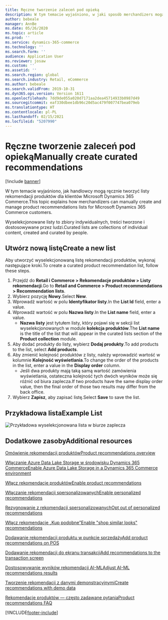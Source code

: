 ```yaml
---
title: Ręczne tworzenie zaleceń pod opieką
description: W tym temacie wyjaśniono, w jaki sposób merchandizers mogą tworzyć i zarządzać ręcznymi listami produktów dla odbiorców Microsoft Dynamics 365 Commerce.
author: bebeale
manager: AnnBe
ms.date: 05/26/2020
ms.topic: article
ms.prod: ''
ms.service: dynamics-365-commerce
ms.technology: ''
ms.search.form: ''
audience: Application User
ms.reviewer: josaw
ms.custom: ''
ms.assetid: ''
ms.search.region: global
ms.search.industry: Retail, eCommerce
ms.author: bebeale
ms.search.validFrom: 2019-10-31
ms.dyn365.ops.version: Version 1611
ms.openlocfilehash: 7dd9de055a020d7171aa2dea45714933b0987d49
ms.sourcegitcommit: eaf330dbee1db96c20d5ac479f007747bea079eb
ms.translationtype: HT
ms.contentlocale: pl-PL
ms.lasthandoff: 02/15/2021
ms.locfileid: "5207990"
---
```

# <a name="manually-create-curated-recommendations"></a><span data-ttu-id="54309-103">Ręczne tworzenie zaleceń pod opieką</span><span class="sxs-lookup"><span data-stu-id="54309-103">Manually create curated recommendations</span></span>

[!include [banner](includes/banner.md)]

<span data-ttu-id="54309-104">W tym temacie wyjaśniono, jak handlowcy mogą ręcznie tworzyć listy rekomendacji produktów dla klientów Microsoft Dynamics 365 Commerce.</span><span class="sxs-lookup"><span data-stu-id="54309-104">This topic explains how merchandizers can manually create and manage product recommendations lists for Microsoft Dynamics 365 Commerce customers.</span></span>

<span data-ttu-id="54309-105">Wyselekcjonowane listy to zbiory indywidualnych, treści tworzone i dostosowywane przez ludzi.</span><span class="sxs-lookup"><span data-stu-id="54309-105">Curated lists are collections of individual content, created and curated by people.</span></span>  

## <a name="create-a-new-list"></a><span data-ttu-id="54309-106">Utwórz nową listę</span><span class="sxs-lookup"><span data-stu-id="54309-106">Create a new list</span></span>

<span data-ttu-id="54309-107">Aby utworzyć wyselekcjonowaną listę rekomendacji produktów, wykonaj następujące kroki.</span><span class="sxs-lookup"><span data-stu-id="54309-107">To create a curated product recommendation list, follow these steps.</span></span>

1. <span data-ttu-id="54309-108">Przejdź do **Retail i Commerce &gt; Rekomendacje produktów &gt; Listy rekomendacji**.</span><span class="sxs-lookup"><span data-stu-id="54309-108">Go to **Retail and Commerce &gt; Product recommendations &gt; Recommendation lists**.</span></span>
1. <span data-ttu-id="54309-109">Wybierz pozycję **Nowy**.</span><span class="sxs-lookup"><span data-stu-id="54309-109">Select **New**.</span></span>
1. <span data-ttu-id="54309-110">Wprowadź wartość w polu **Identyfikator listy**.</span><span class="sxs-lookup"><span data-stu-id="54309-110">In the **List Id** field, enter a value.</span></span>
1. <span data-ttu-id="54309-111">Wprowadź wartość w polu **Nazwa listy**.</span><span class="sxs-lookup"><span data-stu-id="54309-111">In the **List name** field, enter a value.</span></span>
    - <span data-ttu-id="54309-112">**Nazwa listy** jest tytułem listy, który pojawi się w sekcji list wyselekcjonowanych w module **kolekcja produktów**.</span><span class="sxs-lookup"><span data-stu-id="54309-112">The **List name** is the title of the list that will appear in the curated lists section of the **Product collection** module.</span></span>
1. <span data-ttu-id="54309-113">Aby dodać produkty do listy, wybierz **Dodaj produkty**.</span><span class="sxs-lookup"><span data-stu-id="54309-113">To add products to the list, select **Add products**.</span></span>
1. <span data-ttu-id="54309-114">Aby zmienić kolejność produktów z listy, należy wprowadzić wartość w kolumnie **Kolejność wyświetlania**.</span><span class="sxs-lookup"><span data-stu-id="54309-114">To change the order of the products in the list, enter a value in the **Display order** column.</span></span>
    - <span data-ttu-id="54309-115">Jeśli dwa produkty mają taką samą wartość zamówienia wyświetlania, ostateczna kolejność tych dwóch wyników może się różnić od biura zaplecza.</span><span class="sxs-lookup"><span data-stu-id="54309-115">If two products have the same display order value, then the final order of those two results may differ from the back office.</span></span>
1. <span data-ttu-id="54309-116">Wybierz **Zapisz**, aby zapisać listę.</span><span class="sxs-lookup"><span data-stu-id="54309-116">Select **Save** to save the list.</span></span>

## <a name="example-list"></a><span data-ttu-id="54309-117">Przykładowa lista</span><span class="sxs-lookup"><span data-stu-id="54309-117">Example List</span></span>

![Przykładowa wyselekcjonowana lista w biurze zaplecza](./media/examplecuratedrecolist.png)

## <a name="additional-resources"></a><span data-ttu-id="54309-119">Dodatkowe zasoby</span><span class="sxs-lookup"><span data-stu-id="54309-119">Additional resources</span></span>

[<span data-ttu-id="54309-120">Omówienie rekomendacji produktów</span><span class="sxs-lookup"><span data-stu-id="54309-120">Product recommendations overview</span></span>](product-recommendations.md)

[<span data-ttu-id="54309-121">Włączanie Azure Data Lake Storage w środowisku Dynamics 365 Commerce</span><span class="sxs-lookup"><span data-stu-id="54309-121">Enable Azure Data Lake Storage in a Dynamics 365 Commerce environment</span></span>](enable-adls-environment.md)

[<span data-ttu-id="54309-122">Włącz rekomendacje produktów</span><span class="sxs-lookup"><span data-stu-id="54309-122">Enable product recommendations</span></span>](enable-product-recommendations.md)

[<span data-ttu-id="54309-123">Włączanie rekomendacji spersonalizowanych</span><span class="sxs-lookup"><span data-stu-id="54309-123">Enable personalized recommendations</span></span>](personalized-recommendations.md)

[<span data-ttu-id="54309-124">Rezygnowanie z rekomendacji spersonalizowanych</span><span class="sxs-lookup"><span data-stu-id="54309-124">Opt out of personalized recommendations</span></span>](personalization-gdpr.md)

[<span data-ttu-id="54309-125">Włącz rekomendacje „Kup podobne”</span><span class="sxs-lookup"><span data-stu-id="54309-125">Enable "shop similar looks" recommendations</span></span>](shop-similar-looks.md)

[<span data-ttu-id="54309-126">Dodawanie rekomendacji produktu w punkcie sprzedaży</span><span class="sxs-lookup"><span data-stu-id="54309-126">Add product recommendations on POS</span></span>](product.md)

[<span data-ttu-id="54309-127">Dodawanie rekomendacji do ekranu transakcji</span><span class="sxs-lookup"><span data-stu-id="54309-127">Add recommendations to the transaction screen</span></span>](add-recommendations-control-pos-screen.md)

[<span data-ttu-id="54309-128">Dostosowywanie wyników rekomendacji AI-ML</span><span class="sxs-lookup"><span data-stu-id="54309-128">Adjust AI-ML recommendations results</span></span>](modify-product-recommendation-results.md)

[<span data-ttu-id="54309-129">Tworzenie rekomendacji z danymi demonstracyjnymi</span><span class="sxs-lookup"><span data-stu-id="54309-129">Create recommendations with demo data</span></span>](product-recommendations-demo-data.md)

[<span data-ttu-id="54309-130">Rekomendacje produktów — często zadawane pytania</span><span class="sxs-lookup"><span data-stu-id="54309-130">Product recommendations FAQ</span></span>](faq-recommendations.md)


[!INCLUDE[footer-include](../includes/footer-banner.md)]